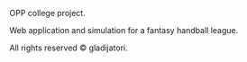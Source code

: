 OPP college project.

Web application and simulation for a fantasy handball league.

All rights reserved © gladijatori.
